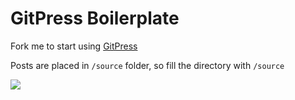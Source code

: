 # GitPress Boilerplate

Fork me to start using [GitPress](https://gitpress.io)

Posts are placed in `/source` folder, so fill the directory with `/source`

![](https://github.com/gitpress-io/boilerplate/blob/master/screenshot.jpg)
